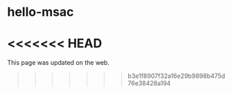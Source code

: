# hello-msac
<<<<<<< HEAD
=======
This page was updated on the web.
>>>>>>> b3e1f8907f32a16e29b9898b475d76e38428a194

